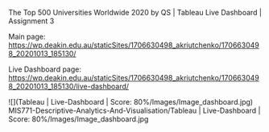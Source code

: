   
The Top 500 Universities Worldwide 2020 by QS | Tableau Live Dashboard | Assignment 3

Main page: https://wp.deakin.edu.au/staticSites/1706630498_akriutchenko/1706630498_20201013_185130/

Live Dashboard page: https://wp.deakin.edu.au/staticSites/1706630498_akriutchenko/1706630498_20201013_185130/live-dashboard/

![](Tableau | Live-Dashboard | Score: 80%/Images/Image_dashboard.jpg)
MIS771-Descriptive-Analytics-And-Visualisation/Tableau | Live-Dashboard | Score: 80%/Images/Image_dashboard.jpg
